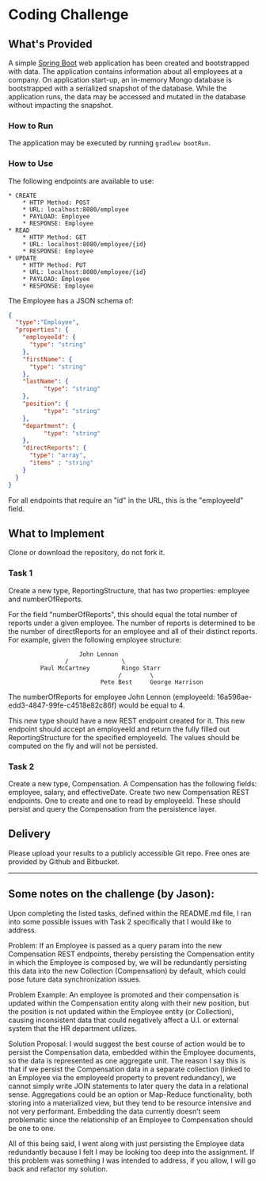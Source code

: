 # Coding Challenge
## What's Provided
A simple [Spring Boot](https://projects.spring.io/spring-boot/) web application has been created and bootstrapped 
with data. The application contains information about all employees at a company. On application start-up, an in-memory 
Mongo database is bootstrapped with a serialized snapshot of the database. While the application runs, the data may be
accessed and mutated in the database without impacting the snapshot.

### How to Run
The application may be executed by running `gradlew bootRun`.

### How to Use
The following endpoints are available to use:
```
* CREATE
    * HTTP Method: POST 
    * URL: localhost:8080/employee
    * PAYLOAD: Employee
    * RESPONSE: Employee
* READ
    * HTTP Method: GET 
    * URL: localhost:8080/employee/{id}
    * RESPONSE: Employee
* UPDATE
    * HTTP Method: PUT 
    * URL: localhost:8080/employee/{id}
    * PAYLOAD: Employee
    * RESPONSE: Employee
```
The Employee has a JSON schema of:
```json
{
  "type":"Employee",
  "properties": {
    "employeeId": {
      "type": "string"
    },
    "firstName": {
      "type": "string"
    },
    "lastName": {
          "type": "string"
    },
    "position": {
          "type": "string"
    },
    "department": {
          "type": "string"
    },
    "directReports": {
      "type": "array",
      "items" : "string"
    }
  }
}
```
For all endpoints that require an "id" in the URL, this is the "employeeId" field.

## What to Implement
Clone or download the repository, do not fork it.

### Task 1
Create a new type, ReportingStructure, that has two properties: employee and numberOfReports.

For the field "numberOfReports", this should equal the total number of reports under a given employee. The number of 
reports is determined to be the number of directReports for an employee and all of their distinct reports. For example, 
given the following employee structure:
```
                    John Lennon
                /               \
         Paul McCartney         Ringo Starr
                               /        \
                          Pete Best     George Harrison
```
The numberOfReports for employee John Lennon (employeeId: 16a596ae-edd3-4847-99fe-c4518e82c86f) would be equal to 4. 

This new type should have a new REST endpoint created for it. This new endpoint should accept an employeeId and return 
the fully filled out ReportingStructure for the specified employeeId. The values should be computed on the fly and will 
not be persisted.

### Task 2
Create a new type, Compensation. A Compensation has the following fields: employee, salary, and effectiveDate. Create 
two new Compensation REST endpoints. One to create and one to read by employeeId. These should persist and query the 
Compensation from the persistence layer.

## Delivery
Please upload your results to a publicly accessible Git repo. Free ones are provided by Github and Bitbucket.

---

## Some notes on the challenge (by Jason):
Upon completing the listed tasks, defined within the README.md file, I ran into some possible issues with Task 2 
specifically that I would like to address.

Problem: If an Employee is passed as a query param into the new Compensation REST endpoints, thereby persisting 
the Compensation entity in which the Employee is composed by, we will be redundantly persisting this data into 
the new Collection (Compensation) by default, which could pose future data synchronization issues.

Problem Example: An employee is promoted and their compensation is updated within the Compensation entity along 
with their new position, but the position is not updated within the Employee entity (or Collection), causing inconsistent data 
that could negatively affect a U.I. or external system that the HR department utilizes.

Solution Proposal: I would suggest the best course of action would be to persist the Compensation data, 
embedded within the Employee documents, so the data is represented as one aggregate unit. The reason I say 
this is that if we persist the Compensation data in a separate collection 
(linked to an Employee via the employeeId property to prevent redundancy), 
we cannot simply write JOIN statements to later query the data in a relational sense. Aggregations could 
be an option or Map-Reduce functionality, both storing into a materialized view, but they tend to be resource 
intensive and not very performant. Embedding the data currently
doesn’t seem problematic since the relationship of an Employee to Compensation should be one to one.

All of this being said, I went along with just persisting the Employee data redundantly because I felt 
I may be looking too deep into the assignment. If this problem was something I was intended to address, 
if you allow, I will go back and refactor my solution.